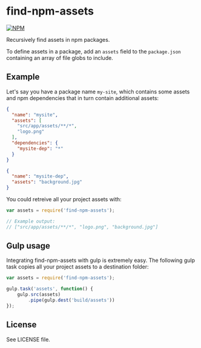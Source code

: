 # find-npm-assets

[![NPM](https://nodei.co/npm/find-npm-assets.png?compact=true)](https://nodei.co/npm/find-npm-assets/)

Recursively find assets in npm packages.

To define assets in a package, add an `assets` field to the `package.json` containing an array of file globs to include.

## Example

Let's say you have a package name `my-site`, which contains some assets and npm dependencies that in turn contain additional assets:

```json
{
  "name": "mysite",
  "assets": [
    "src/app/assets/**/*",
    "logo.png"
  ],
  "dependencies": {
  	"mysite-dep": "*"
  }
}
```

```json
{
  "name": "mysite-dep",
  "assets": "background.jpg"
}
```

You could retreive all your project assets with:

```js
var assets = require('find-npm-assets');

// Example output:
// ["src/app/assets/**/*", "logo.png", "background.jpg"]

```

## Gulp usage

Integrating find-npm-assets with gulp is extremely easy. The following gulp task copies all your project assets to a destination folder:
 
```js
var assets = require('find-npm-assets');

gulp.task('assets', function() {
    gulp.src(assets)
        .pipe(gulp.dest('build/assets'))
});

```

## License
See LICENSE file.
